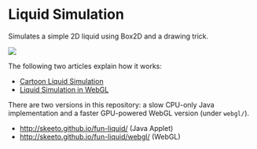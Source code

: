 # Liquid Simulation

Simulates a simple 2D liquid using Box2D and a drawing trick.

![](http://nullprogram.s3.amazonaws.com/liquid/liquid.gif)

The following two articles explain how it works:

* [Cartoon Liquid Simulation](http://nullprogram.com/blog/2013/06/26/)
* [Liquid Simulation in WebGL](http://nullprogram.com/blog/2012/02/03/)

There are two versions in this repository: a slow CPU-only Java
implementation and a faster GPU-powered WebGL version (under
`webgl/`).

* http://skeeto.github.io/fun-liquid/ (Java Applet)
* http://skeeto.github.io/fun-liquid/webgl/ (WebGL)
